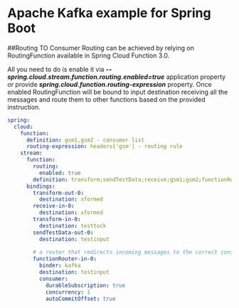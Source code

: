 # Apache Kafka example for Spring Boot

##Routing TO Consumer
Routing can be achieved by relying on RoutingFunction available in Spring Cloud Function 3.0. 

All you need to do is enable it via _**--spring.cloud.stream.function.routing.enabled=true**_ application property or provide _**spring.cloud.function.routing-expression**_ property. Once enabled RoutingFunction will be bound to input destination receiving all the messages and route them to other functions based on the provided instruction.

```yaml
spring:
  cloud:
    function:
      definition: gsm1,gsm2 - consumer list
      routing-expression: headers['gsm'] - routing rule
    stream:
      function:
        routing:
          enabled: true
        definition: transform;sendTestData;receive;gsm1;gsm2;functionRouter
      bindings:
        transform-out-0:
          destination: xformed
        receive-in-0:
          destination: xformed
        transform-in-0:
          destination: testtock
        sendTestData-out-0:
          destination: testinput
        
        # a router that redirects incoming messages to the correct consumer depending on the header
        functionRouter-in-0:
          binder: kafka
          destination: testinput
          consumer:
            durableSubscription: true
            concurrency: 1
            autoCommitOffset: true
```